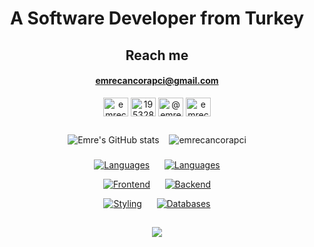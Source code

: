 <div align="center">

# A Software Developer from Turkey

## Reach me

#### [emrecancorapci@gmail.com](mailto:emrecancorapci@gmail.com)

<p>
<a href="https://linkedin.com/in/emrecancorapci" target="blank"><img align="center" src="https://raw.githubusercontent.com/rahuldkjain/github-profile-readme-generator/master/src/images/icons/Social/linked-in-alt.svg" alt="emrecancorapci" height="30" width="40" /></a>  
<a href="https://stackoverflow.com/users/19532885" target="blank"><img align="center" src="https://raw.githubusercontent.com/rahuldkjain/github-profile-readme-generator/master/src/images/icons/Social/stack-overflow.svg" alt="19532885" height="30" width="40" /></a>  
<a href="https://medium.com/@emrecancorapci" target="blank"><img align="center" src="https://raw.githubusercontent.com/rahuldkjain/github-profile-readme-generator/master/src/images/icons/Social/medium.svg" alt="@emrecancorapci" height="30" width="40" /></a>  
<a href="https://www.hackerrank.com/emrecancorapci" target="blank"><img align="center" src="https://raw.githubusercontent.com/rahuldkjain/github-profile-readme-generator/master/src/images/icons/Social/hackerrank.svg" alt="emrecancorapci" height="30" width="40" /></a> 
</p>

##

<img src="https://github-readme-stats.vercel.app/api?username=emrecancorapci&show_icons=true&theme=dark&include_all_commits=true&hide_title=true&card_width=400" alt="Emre's GitHub stats"></img> &nbsp;&nbsp; <img src="https://github-readme-stats.vercel.app/api/top-langs?username=emrecancorapci&show_icons=true&theme=dark&locale=en&langs_count=6&layout=compact&card_width=400" alt="emrecancorapci" />

###

[![Languages](https://skillicons.dev/icons?i=ts,rust)](https://github.com/emrecancorapci) &nbsp;&nbsp;&nbsp;&nbsp; [![Languages](https://skillicons.dev/icons?i=c,cpp,cs,js)](https://github.com/emrecancorapci) 

[![Frontend](https://skillicons.dev/icons?i=astro,react,nextjs)](https://github.com/emrecancorapci) &nbsp;&nbsp;&nbsp;&nbsp; [![Backend](https://skillicons.dev/icons?i=dotnet,nodejs,express)](https://github.com/emrecancorapci)

[![Styling](https://skillicons.dev/icons?i=bootstrap,sass,styledcomponents,tailwind)](https://github.com/emrecancorapci) &nbsp;&nbsp;&nbsp;&nbsp; [![Databases](https://skillicons.dev/icons?i=postgres,mongodb)](https://github.com/emrecancorapci)

##

![](https://spotify-recently-played-readme.vercel.app/api?user=trknell&unique=true&count=10)


</div>
